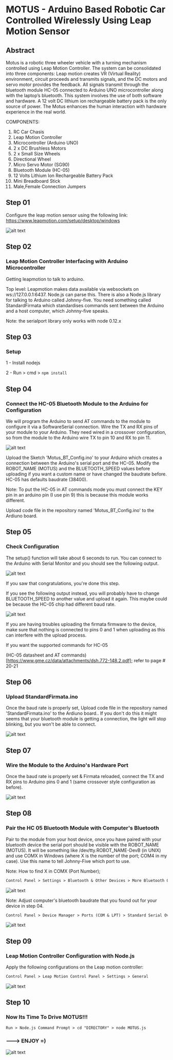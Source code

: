 # MOTUS - Arduino Based Robotic Car Controlled Wirelessly Using Leap Motion Sensor

## Abstract

Motus is a robotic three wheeler vehicle with a turning mechanism controlled using Leap Motion Controller. The system can be consolidated into three components: Leap motion creates VR (Virtual Reality) environment, circuit proceeds and transmits signals, and the DC motors and servo motor provides the feedback. All signals transmit through the bluetooth module HC-05 connected to Arduino UNO microcontroller along with the laptop’s bluetooth. This system involves the use of both software and hardware. A 12 volt DC lithium ion rechargeable battery pack is the only source of power. The Motus enhances the human interaction with hardware experience in the real world.

COMPONENTS:

 1. RC Car Chasis
 2. Leap Motion Controller
 3. Microcontroller (Arduino UNO)
 4. 2 x DC Brushless Motors
 5. 2 x Small Size Wheels
 6. Directional Wheel
 7. Micro Servo Motor (SG90)
 8. Bluetooth Module (HC-05)
 9. 12 Volts Lithium Ion Rechargeable Battery Pack 
10. Mini Breadboard Stick
11. Male,Female Connection Jumpers 


## Step 01

Configure the leap motion sensor using the following link:
https://www.leapmotion.com/setup/desktop/windows

![alt text](LeapMotionController.jpg)

## Step 02
### Leap Motion Controller Interfacing with Arduino Microcontroller

Getting leapmotion to talk to arduino.

Top level: Leapmotion makes data available via websockets on ws://127.0.0.1:6437. Node.js can parse this. There is also a Node.js library for talking to Arduino called Johnny-five. You need something called StandardFirmata which standardises commands sent between the Arduino and a host computer, which Johnny-five speaks.

Note: the serialport library only works with node 0.12.x

## Step 03 
### Setup

1 - Install nodejs

2 - Run > cmd > ```npm install```

## Step 04
### Connect the HC-05 Bluetooth Module to the Arduino for Configuration

We will program the Arduino to send AT commands to the module to configure it via a SoftwareSerial connection. Wire the TX and RX pins of your module to your Arduino. They need wired in a crossover configuration, so from the module to the Arduino wire TX to pin 10 and RX to pin 11.

![alt text](BT_module_connection_1.JPG)

Upload the Sketch 'Motus_BT_Config.ino' to your Arduino which creates a connection between the Arduino's serial port and the HC-05. Modify the ROBOT_NAME (MOTUS) and the BLUETOOTH_SPEED values before uploading if you want a custom name or have changed the baudrate before. HC-05 has defaults baudrate (38400).

Note: To put the HC-05 in AT commands mode you must connect the KEY pin in an arduino pin (I use pin 9) this is because this module works different.

Upload code file in the repository named 'Motus_BT_Config.ino' to the Ardiuno board.

## Step 05
### Check Configuration

The setup() function will take about 6 seconds to run. You can connect to the Arduino with Serial Monitor and you should see the following output.

![alt text](config_result_1.JPG)

If you saw that congratulations, you're done this step.

If you see the following output instead, you will probably have to change BLUETOOTH_SPEED to another value and upload it again. This maybe could be because the HC-05 chip had different baud rate.

![alt text](config_result_2.JPG)

If you are having troubles uploading the firmata firmware to the device, make sure that nothing is connected to pins 0 and 1 when uploading as this can interfere with the upload process.

If you want the supported commands for HC-05

(HC-05 datasheet and AT commands)
[https://www.gme.cz/data/attachments/dsh.772-148.2.pdf]; refer to page # 20-21

## Step 06
### Upload StandardFirmata.ino

Once the baud rate is properly set, Upload code file in the repository named 'StandardFirmata.ino' to the Ardiuno board.. If you don't do this it might seems that your bluetooth module is getting a connection, the light will stop blinking, but you won't be able to connect.

![alt text](UploadStandardFirmata.jpg)

## Step 07
### Wire the Module to the Arduino's Hardware Port

Once the baud rate is properly set & Firmata reloaded, connect the TX and RX pins to Arduino pins 0 and 1 (same crossover style configuration as before).

![alt text](BT_module_connection_2.JPG)

## Step 08
### Pair the HC 05 Bluetooth Module with Computer's Bluetooth

Pair to the module from your host device, once you have paired with your bluetooth device the serial port should be visible with the ROBOT_NAME (MOTUS). It will be something like /dev/tty.ROBOT_NAME-DevB (in UNIX) and use COMX in Windows (where X is the number of the port; COM4 in my case). Use this name to tell Johnny-Five which port to use.

Note: How to find X in COMX (Port Number); 

```diff
Control Panel > Settings > Bluetooth & Other Devices > More Bluetooth Options > COM Ports > Direction::Outgoing
```

![alt text](Find_COMX.jpg)

Note: Adjust computer's bluetooth baudrate that you found out for your device in step 04.

```diff
Control Panel > Device Manager > Ports (COM & LPT) > Standard Serial Over Bluetooth Link (COM4) : Run as Administrator > Port Settings > Bits per Seconds > '57600' - Johny Five Socket Speed
```

![alt text](Computer_BT_BPS.jpg)

## Step 09
### Leap Motion Controller Configuration with Node.js

Apply the following configurations on the Leap motion controller:

```diff
Control Panel > Leap Motion Control Panel > Settings > General
```

![alt text](Leap_Motion_Settings.JPG)

## Step 10
### Now Its Time To Drive MOTUS!!!


```diff
Run > Node.js Command Prompt > cd "DIRECTORY" > node MOTUS.js
```

### ---> ENJOY =)

![alt text](MOTUS_Test.jpg)








